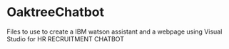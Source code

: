 # OaktreeChatbot
Files to use to create a IBM watson assistant and a webpage using Visual Studio for HR RECRUITMENT CHATBOT
